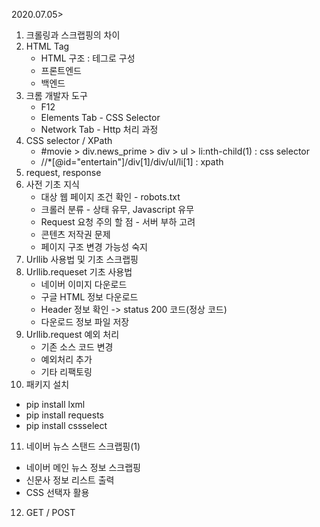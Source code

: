 2020.07.05>
1. 크롤링과 스크랩핑의 차이
2. HTML Tag
   - HTML 구조 : 테그로 구성
   - 프론트엔드
   - 백엔드
3. 크롬 개발자 도구
   - F12
   - Elements Tab - CSS Selector
   - Network Tab - Http 처리 과정
4. CSS selector / XPath
   - #movie > div.news_prime > div > ul > li:nth-child(1) : css selector
   - //*[@id="entertain"]/div[1]/div/ul/li[1] : xpath
5. request, response
6. 사전 기초 지식
   - 대상 웹 페이지 조건 확인 - robots.txt
   - 크롤러 분류 - 상태 유무, Javascript 유무
   - Request 요청 주의 할 점 - 서버 부하 고려
   - 콘텐츠 저작권 문제
   - 페이지 구조 변경 가능성 숙지
7. Urllib 사용법 및 기초 스크랩핑
8. Urllib.requeset 기초 사용법
   - 네이버 이미지 다운로드
   - 구글 HTML 정보 다운로드
   - Header 정보 확인 -> status 200 코드(정상 코드)
   - 다운로드 정보 파일 저장
9. Urllib.request 예외 처리
   - 기존 소스 코드 변경
   - 예외처리 추가
   - 기타 리팩토링
10. 패키지 설치
   - pip install lxml
   - pip install requests
   - pip install cssselect
11. 네이버 뉴스 스탠드 스크랩핑(1)
   - 네이버 메인 뉴스 정보 스크랩핑
   - 신문사 정보 리스트 출력
   - CSS 선택자 활용
12. GET / POST